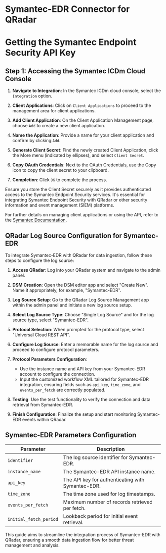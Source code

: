 # Symantec-EDR Connector for QRadar

# Getting the Symantec Endpoint Security API Key

## Step 1: Accessing the Symantec ICDm Cloud Console

1. **Navigate to Integration**: In the Symantec ICDm cloud console, select the `Integration` option.

2. **Client Applications**: Click on `Client Applications` to proceed to the management area for client applications.

3. **Add Client Application**: On the Client Application Management page, choose `Add` to create a new client application.

4. **Name the Application**: Provide a name for your client application and confirm by clicking `Add`.

5. **Generate Client Secret**: Find the newly created Client Application, click the More menu (indicated by ellipses), and select `Client Secret`.

6. **Copy OAuth Credentials**: Next to the OAuth Credentials, use the Copy icon to copy the client secret to your clipboard.

7. **Completion**: Click `OK` to complete the process.

Ensure you store the Client Secret securely as it provides authenticated access to the Symantec Endpoint Security services. It's essential for integrating Symantec Endpoint Security with QRadar or other security information and event management (SIEM) platforms.

For further details on managing client applications or using the API, refer to the [Symantec Documentation](https://apidocs.securitycloud.symantec.com/#).


## QRadar Log Source Configuration for Symantec-EDR

To integrate Symantec-EDR with QRadar for data ingestion, follow these steps to configure the log source:

1. **Access QRadar**: Log into your QRadar system and navigate to the admin panel.

2. **DSM Creation**: Open the DSM editor app and select "Create New". Name it appropriately, for example, "Symantec-EDR".

3. **Log Source Setup**: Go to the QRadar Log Source Management app within the admin panel and initiate a new log source setup.

4. **Select Log Source Type**: Choose "Single Log Source" and for the log source type, select "Symantec-EDR".

5. **Protocol Selection**: When prompted for the protocol type, select "Universal Cloud REST API".

6. **Configure Log Source**: Enter a memorable name for the log source and proceed to configure protocol parameters.

7. **Protocol Parameters Configuration**:
   - Use the instance name and API key from your Symantec-EDR account to configure the connection.
   - Input the customized workflow XML tailored for Symantec-EDR integration, ensuring fields such as `api_key`, `time_zone`, and `events_per_fetch` are correctly populated.

8. **Testing**: Use the test functionality to verify the connection and data retrieval from Symantec-EDR.

9. **Finish Configuration**: Finalize the setup and start monitoring Symantec-EDR events within QRadar.

## Symantec-EDR Parameters Configuration

| Parameter              | Description                                       |
|------------------------|---------------------------------------------------|
| `identifier`           | The log source identifier for Symantec-EDR.       |
| `instance_name`        | The Symantec-EDR API instance name.                   |
| `api_key`              | The API key for authenticating with Symantec-EDR. |
| `time_zone`            | The time zone used for log timestamps.            |
| `events_per_fetch`     | Maximum number of records retrieved per fetch.    |
| `initial_fetch_period` | Lookback period for initial event retrieval.      |

This guide aims to streamline the integration process of Symantec-EDR with QRadar, ensuring a smooth data ingestion flow for better threat management and analysis.
